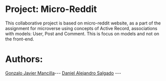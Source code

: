 <h1><b>Project: Micro-Reddit</b></h1>

This collaborative project is based on micro-reddit website, as a part of the assignment for microverse using concepts of Active Record, associations with models: User, Post and Comment. This is focus on models and not on the front-end.


<h1><b> Authors:</b></h1>
<a href="https://github.com/gonjavi/">Gonzalo Javier Mancilla</a>--- 
<a href="https://github.com/"> Daniel Alejandro Salgado</a> ---

